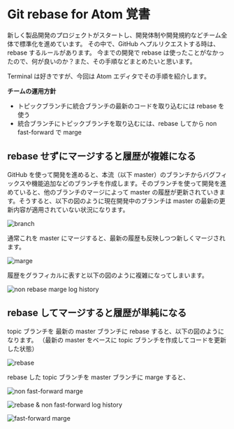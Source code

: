# Git rebase for Atom 覚書
新しく製品開発のプロジェクトがスタートし、開発体制や開発規約などチーム全体で標準化を進めています。
その中で、GitHub へプルリクエストする時は、rebase するルールがあります。
今までの開発で rebase は使ったことがなかったので、何が良いのか？また、その手順などまとめたいと思います。

Terminal は好きですが、今回は Atom エディタでその手順を紹介します。

**チームの運用方針**

* トピックブランチに統合ブランチの最新のコードを取り込むには rebase を使う
* 統合ブランチにトピックブランチを取り込むには、rebase してから non fast-forward で marge

## rebase せずにマージすると履歴が複雑になる
GitHub を使って開発を進めると、本流（以下 master）のブランチからバグフィックスや機能追加などのブランチを作成します。そのブランチを使って開発を進めていると、他のブランチのマージによって master の履歴が更新されていきます。そうすると、以下の図のように現在開発中のブランチは master の最新の更新内容が適用されていない状況になります。

![branch](https://raw.githubusercontent.com/KunihikoKido/docs/master/images/git-rebase.001.png)

通常これを master にマージすると、最新の履歴も反映しつつ新しくマージされます。

![marge](https://raw.githubusercontent.com/KunihikoKido/docs/master/images/git-rebase.002.png)

履歴をグラフィカルに表すと以下の図のように複雑になってしまいます。

![non rebase marge log history](https://raw.githubusercontent.com/KunihikoKido/docs/master/images/git-rebase.003.png)

## rebase してマージすると履歴が単純になる
topic ブランチを 最新の master ブランチに rebase すると、以下の図のようになります。
（最新の master をベースに topic ブランチを作成してコードを更新した状態）

![rebase](https://raw.githubusercontent.com/KunihikoKido/docs/master/images/git-rebase.004.png)

rebase した topic ブランチを master ブランチに marge すると、

![non fast-forward marge ](https://raw.githubusercontent.com/KunihikoKido/docs/master/images/git-rebase.005.png)

![rebase & non fast-forward log history](https://raw.githubusercontent.com/KunihikoKido/docs/master/images/git-rebase.006.png)

![fast-forward marge](https://raw.githubusercontent.com/KunihikoKido/docs/master/images/git-rebase.007.png)
